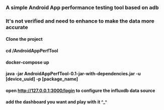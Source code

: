 ### A simple Android App performance testing tool based on adb
### It's not verified and need to enhance to make the data more accurate

#### Clone the project
#### cd /AndroidAppPerfTool
#### docker-compose up
#### java -jar AndroidAppPerfTool-0.1-jar-with-dependencies.jar -u [device_uuid] -p [package_name]
#### open http://127.0.0.1:3000/login to configure the influxdb data source
#### add the dashboard you want and play with it ^_^
